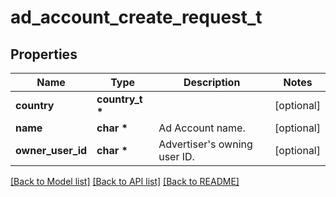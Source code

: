 # ad_account_create_request_t

## Properties
Name | Type | Description | Notes
------------ | ------------- | ------------- | -------------
**country** | **country_t \*** |  | [optional] 
**name** | **char \*** | Ad Account name. | [optional] 
**owner_user_id** | **char \*** | Advertiser&#39;s owning user ID. | [optional] 

[[Back to Model list]](../README.md#documentation-for-models) [[Back to API list]](../README.md#documentation-for-api-endpoints) [[Back to README]](../README.md)



